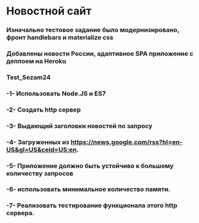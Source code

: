 # Новостной сайт
### Изначально тестовое задание было модернизировано, фронт handlebars и materialize css
### Добавлены новости России, адаптивное SPA приложение с деплоем на Heroku
### Test_Sezam24
### -1- Использовать Node.JS и ES7 
### -2- Создать http сервер 
### -3- Выдающий заголовки новостей по запросу 
### -4- Загруженных из https://news.google.com/rss?hl=en-US&gl=US&ceid=US:en. 
### -5- Приложение должно быть устойчиво к большому количеству запросов
### -6- использовать минимальное количество памяти.
### -7- Реализовать тестирование функционала этого http сервера.
